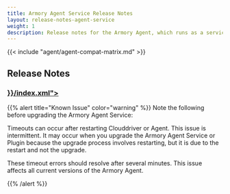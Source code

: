 ```yaml
---
title: Armory Agent Service Release Notes
layout: release-notes-agent-service
weight: 1
description: Release notes for the Armory Agent, which runs as a service and keeps track of your Kubernetes cluster. It works together with the Armory Agent Plugin.
---
```


{{< include "agent/agent-compat-matrix.md" >}}

## Release Notes
<h3><a class="fas fa-rss" target="_blank" href="{{< ref "/scale-agent/release-notes/agent-service" >}}/index.xml"></a></h3>

{{% alert title="Known Issue" color="warning" %}}
Note the following before upgrading the Armory Agent Service:

Timeouts can occur after restarting Clouddriver or Agent. This issue is intermittent. It may occur when you upgrade the Armory Agent Service or Plugin because the upgrade process involves restarting, but it is due to the restart and not the upgrade.

These timeout errors should resolve after several minutes. This issue affects all current versions of the Armory Agent.

{{% /alert %}}



